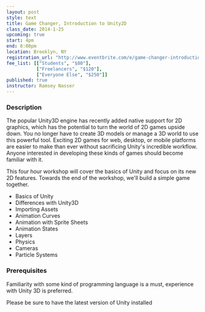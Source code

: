 ```yaml
---
layout: post
style: text
title: Game Changer, Introduction to Unity2D
class_date: 2014-1-25
upcoming: true
start: 4pm
end: 8:00pm
location: Brooklyn, NY
registration_url: "http://www.eventbrite.com/e/game-changer-introduction-to-unity2d-tickets-9941847333"
fee_list: [["Students", "$80"],
           ["Freelancers", "$120"],
           ["Everyone Else", "$250"]]
published: true
instructor: Ramsey Nasser
---
```


### Description

The popular Unity3D engine has recently added native support for 2D
graphics, which has the potential to turn the world of 2D games upside
down. You no longer have to create 3D models or manage a 3D world to
use this powerful tool. Exciting 2D games for web, desktop, or mobile
platforms are easier to make than ever without sacrificing Unity's
incredible workflow. Anyone interested in developing these kinds of
games should become familiar with it.

This four hour workshop will cover the basics of Unity and focus on
its new 2D features. Towards the end of the workshop, we'll build a
simple game together.

- Basics of Unity
- Differences with Unity3D
- Importing Assets
- Animation Curves
- Animation with Sprite Sheets
- Animation States
- Layers
- Physics
- Cameras
- Particle Systems

### Prerequisites

Familiarity with some kind of programming language is a must,
experience with Unity 3D is preferred.

Please be sure to have the latest version of Unity installed
